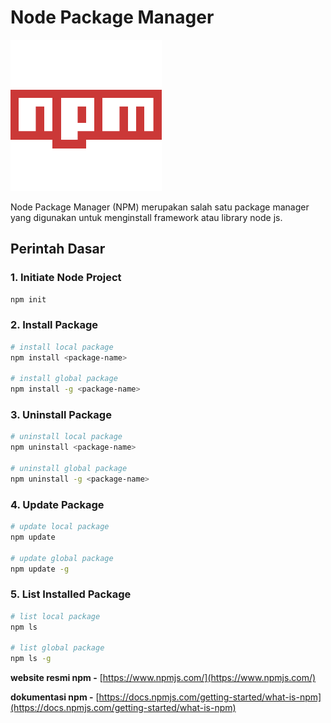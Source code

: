 # Node Package Manager

![npm](npm.png)

Node Package Manager (NPM) merupakan salah satu package manager yang digunakan untuk menginstall framework atau library node js.

## Perintah Dasar

### 1. Initiate Node Project

```bash
npm init
```

### 2. Install Package

```bash
# install local package
npm install <package-name>

# install global package
npm install -g <package-name>
```

### 3. Uninstall Package

```bash
# uninstall local package
npm uninstall <package-name>

# uninstall global package
npm uninstall -g <package-name>
```

### 4. Update Package

```bash
# update local package
npm update

# update global package
npm update -g
```

### 5. List Installed Package

```bash
# list local package
npm ls

# list global package
npm ls -g
```

**website resmi npm -** [https://www.npmjs.com/](https://www.npmjs.com/)

**dokumentasi npm -** [https://docs.npmjs.com/getting-started/what-is-npm](https://docs.npmjs.com/getting-started/what-is-npm)

